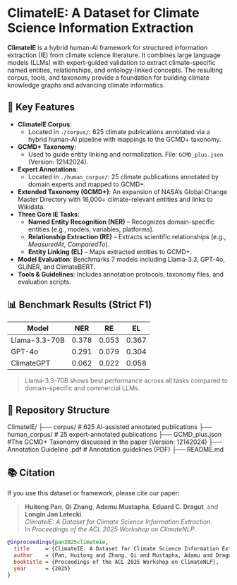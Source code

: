 # ClimateIE: A Dataset for Climate Science Information Extraction

**ClimateIE** is a hybrid human-AI framework for structured information extraction (IE) from climate science literature. It combines large language models (LLMs) with expert-guided validation to extract climate-specific named entities, relationships, and ontology-linked concepts. The resulting corpus, tools, and taxonomy provide a foundation for building climate knowledge graphs and advancing climate informatics.

## 🧩 Key Features

- **ClimateIE Corpus**:  
  - Located in `./corpus/`: 625 climate publications annotated via a hybrid human-AI pipeline with mappings to the GCMD+ taxonomy.
- **GCMD+ Taxonomy**:  
  - Used to guide entity linking and normalization. File: `GCMD_plus.json` (Version: 12142024).
- **Expert Annotations**:  
  - Located in `./human_corpus/`: 25 climate publications annotated by domain experts and mapped to GCMD+.
- **Extended Taxonomy (GCMD+)**: An expansion of NASA’s Global Change Master Directory with 16,000+ climate-relevant entities and links to Wikidata.
- **Three Core IE Tasks**:
  - **Named Entity Recognition (NER)** – Recognizes domain-specific entities (e.g., models, variables, platforms).
  - **Relationship Extraction (RE)** – Extracts scientific relationships (e.g., *MeasuredAt*, *ComparedTo*).
  - **Entity Linking (EL)** – Maps extracted entities to GCMD+.
- **Model Evaluation**: Benchmarks 7 models including Llama-3.3, GPT-4o, GLiNER, and ClimateBERT.
- **Tools & Guidelines**: Includes annotation protocols, taxonomy files, and evaluation scripts.

## 📊 Benchmark Results (Strict F1)

| Model         | NER   | RE    | EL    |
|---------------|-------|-------|-------|
| Llama-3.3-70B | 0.378 | 0.053 | 0.367 |
| GPT-4o        | 0.291 | 0.079 | 0.304 |
| ClimateGPT    | 0.062 | 0.022 | 0.058 |

> Llama-3.3-70B shows best performance across all tasks compared to domain-specific and commercial LLMs.

## 📂 Repository Structure
ClimateIE/
├── corpus/            # 625 AI-assisted annotated publications
├── human_corpus/      # 25 expert-annotated publications
├── GCMD_plus.json     #The GCMD+ Taxonomy discussed in the paper (Version: 12142024)
├── Annotation Guideline .pdf      # Annotation guidelines (PDF)
├── README.md

## 📚 Citation

If you use this dataset or framework, please cite our paper:

> **Huitong Pan**, **Qi Zhang**, **Adamu Mustapha**, **Eduard C. Dragut**, and **Longin Jan Latecki**.  
> *ClimateIE: A Dataset for Climate Science Information Extraction*.  
> In *Proceedings of the ACL 2025 Workshop on ClimateNLP*.

```bibtex
@inproceedings{pan2025climateie,
  title     = {ClimateIE: A Dataset for Climate Science Information Extraction},
  author    = {Pan, Huitong and Zhang, Qi and Mustapha, Adamu and Dragut, Eduard C. and Latecki, Longin Jan},
  booktitle = {Proceedings of the ACL 2025 Workshop on ClimateNLP},
  year      = {2025}
}